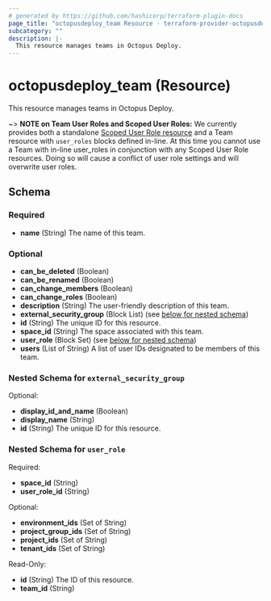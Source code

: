 ```yaml
---
# generated by https://github.com/hashicorp/terraform-plugin-docs
page_title: "octopusdeploy_team Resource - terraform-provider-octopusdeploy"
subcategory: ""
description: |-
  This resource manages teams in Octopus Deploy.
---
```


# octopusdeploy_team (Resource)

This resource manages teams in Octopus Deploy.

~> **NOTE on Team User Roles and Scoped User Roles:** We currently
provides both a standalone [Scoped User Role resource](scoped_user_role.html)
and a Team resource with `user_roles` blocks defined in-line. At this time you 
cannot use a Team with in-line user_roles in conjunction with any Scoped User Role 
resources. Doing so will cause a conflict of user role settings and will overwrite 
user roles.


<!-- schema generated by tfplugindocs -->
## Schema

### Required

- **name** (String) The name of this team.

### Optional

- **can_be_deleted** (Boolean)
- **can_be_renamed** (Boolean)
- **can_change_members** (Boolean)
- **can_change_roles** (Boolean)
- **description** (String) The user-friendly description of this team.
- **external_security_group** (Block List) (see [below for nested schema](#nestedblock--external_security_group))
- **id** (String) The unique ID for this resource.
- **space_id** (String) The space associated with this team.
- **user_role** (Block Set) (see [below for nested schema](#nestedblock--user_role))
- **users** (List of String) A list of user IDs designated to be members of this team.

<a id="nestedblock--external_security_group"></a>
### Nested Schema for `external_security_group`

Optional:

- **display_id_and_name** (Boolean)
- **display_name** (String)
- **id** (String) The unique ID for this resource.


<a id="nestedblock--user_role"></a>
### Nested Schema for `user_role`

Required:

- **space_id** (String)
- **user_role_id** (String)

Optional:

- **environment_ids** (Set of String)
- **project_group_ids** (Set of String)
- **project_ids** (Set of String)
- **tenant_ids** (Set of String)

Read-Only:

- **id** (String) The ID of this resource.
- **team_id** (String)
